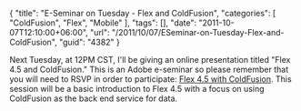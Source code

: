 {
	"title": "E-Seminar on Tuesday - Flex and ColdFusion",
	"categories": [
		"ColdFusion",
		"Flex",
		"Mobile"
	],
	"tags": [],
	"date": "2011-10-07T12:10:00+06:00",
	"url": "/2011/10/07/ESeminar-on-Tuesday-Flex-and-ColdFusion",
	"guid": "4382"
}

Next Tuesday, at 12PM CST, I'll be giving an online presentation titled "Flex 4.5 and ColdFusion." This is an Adobe e-seminar so please remember that you will need to RSVP in order to participate: <a href="http://www.adobe.com/cfusion/event/index.cfm?event=detail&id=1880349&loc=en_us">Flex 4.5 with ColdFusion</a>. This session will be a basic introduction to Flex 4.5 with a focus on using ColdFusion as the back end service for data.